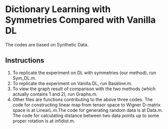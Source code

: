 # Dictionary Learning with Symmetries Compared with Vanilla DL

The codes are based on Synthetic Data.
 
 
 ## Instructions
 1. To replicate the experiment on DL with symmetries (our method), run Sym_DL.m.
 2. To replicate the experiment on Vanilla DL, run Baseline.m.
 3. To view the graph result of comparison with the two methods (which actually contains 1 and 2), run Graphs.m.
 4. Other files are functions contributing to the above three codes. The code for constructing linear map from tensor space to Wigner D-matrix space is at LinearL.m.The code for generating random data is at Data.m. The code for calculating distance between two data points up to some proper rotation is at infidist.m.

